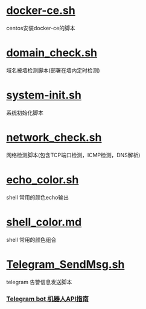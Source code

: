 # [docker-ce.sh](./point/docker-ce.sh)

centos安装docker-ce的脚本

# [domain_check.sh](./point/domain_check.sh)

域名被墙检测脚本(部署在墙内定时检测)

# [system-init.sh](./point/system-init.sh)

系统初始化脚本

# [network_check.sh](./point/network_check.sh)

网络检测脚本(包含TCP端口检测，ICMP检测，DNS解析)

# [echo_color.sh](./point/echo_color.sh)

shell 常用的颜色echo输出

# [shell_color.md](./point/shell_color.md)

shell 常用的颜色组合

# [Telegram_SendMsg.sh](./point/Telegram_SendMsg.sh)

telegram 告警信息发送脚本

### [Telegram bot 机器人API指南](./point/Telegram_readme.md)